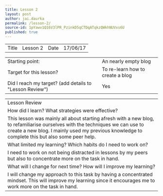 ```yaml
---
title: Lesson 2
layout: post
author: jai.daurka
permalink: /lesson-2/
source-id: 1pYawv1Q16V3lPR_PzinkD5qCTDqATqkzQWkhNUVxs6U
published: true
---
```

 

<table>
  <tr>
    <td>Title</td>
    <td>Lesson 2</td>
    <td>Date</td>
    <td>17/06/17</td>
  </tr>
</table>


<table>
  <tr>
    <td>Starting point:</td>
    <td>An nearly empty blog </td>
  </tr>
  <tr>
    <td>Target for this lesson?</td>
    <td>To re-learn how to create a blog</td>
  </tr>
  <tr>
    <td>Did I reach my target? 
(add details to "Lesson Review")</td>
    <td>Yes</td>
  </tr>
</table>


<table>
  <tr>
    <td>Lesson Review</td>
  </tr>
  <tr>
    <td>How did I learn? What strategies were effective? </td>
  </tr>
  <tr>
    <td>This lesson was mainly all about starting afresh with a new blog, to refamiliarise ourselves with the techniques we can use to create a new blog. I mainly used my previous knowledge to complete this but also some peer help. </td>
  </tr>
  <tr>
    <td>What limited my learning? Which habits do I need to work on? </td>
  </tr>
  <tr>
    <td>I need to work on not being distracted in lessons by my peers but also to concentrate more on the task in hand.</td>
  </tr>
  <tr>
    <td>What will I change for next time? How will I improve my learning?</td>
  </tr>
  <tr>
    <td>I will change my approach to this task by having a concentrated mindset. This will improve my learning since it encourages me to work more on the task in hand.</td>
  </tr>
</table>


